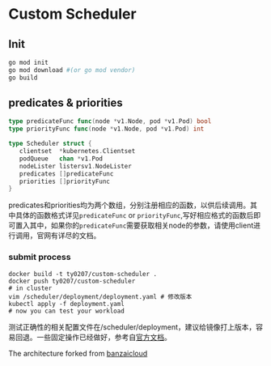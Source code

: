 # Custom Scheduler

## Init

```bash
go mod init
go mod download #(or go mod vendor)
go build
```

## predicates & priorities

```go
type predicateFunc func(node *v1.Node, pod *v1.Pod) bool
type priorityFunc func(node *v1.Node, pod *v1.Pod) int

type Scheduler struct {
   clientset  *kubernetes.Clientset
   podQueue   chan *v1.Pod
   nodeLister listersv1.NodeLister
   predicates []predicateFunc
   priorities []priorityFunc
}
```

predicates和priorities均为两个数组，分别注册相应的函数，以供后续调用。其中具体的函数格式详见`predicateFunc`  or `priorityFunc`,写好相应格式的函数后即可置入其中，如果你的`predicateFunc`需要获取相关node的参数，请使用client进行调用，官网有详尽的文档。

### submit process

```
docker build -t ty0207/custom-scheduler .
docker push ty0207/custom-scheduler
# in cluster
vim /scheduler/deployment/deployment.yaml # 修改版本
kubectl apply -f deployment.yaml
# now you can test your workload
```

测试正确性的相关配置文件在/scheduler/deployment，建议给镜像打上版本，容易回退。一些固定操作已经做好，参考自[官方文档](https://kubernetes.io/docs/tasks/administer-cluster/configure-multiple-schedulers/)。

The architecture forked from [banzaicloud](https://github.com/banzaicloud/random-scheduler)

